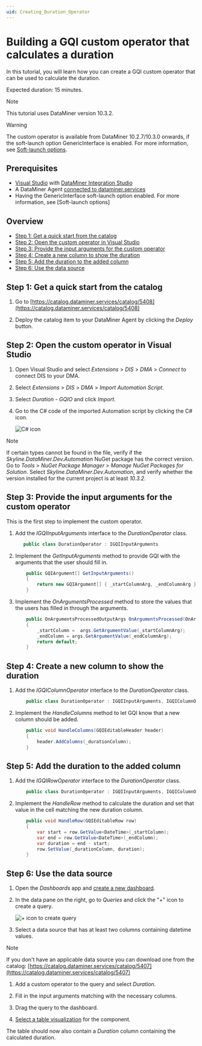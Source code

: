 ```yaml
---
uid: Creating_Duration_Operator
---
```


# Building a GQI custom operator that calculates a duration

In this tutorial, you will learn how you can create a GQI custom operator that can be used to calculate the duration.

Expected duration: 15 minutes.

> [!NOTE]
> This tutorial uses DataMiner version 10.3.2.

> [!WARNING]
> The custom operator is available from DataMiner 10.2.7/10.3.0 onwards, if the soft-launch option GenericInterface is enabled. For more information, see [Soft-launch options](xref:SoftLaunchOptions).

## Prerequisites

- [Visual Studio](https://visualstudio.microsoft.com/downloads/) with [DataMiner Integration Studio](xref:Installing_and_configuring_DataMiner_Integration_Studio)
- A DataMiner Agent [connected to dataminer.services](xref:Connecting_your_DataMiner_System_to_the_cloud)
- Having the GenericInterface soft-launch option enabled. For more information, see [Soft-launch options]

## Overview

- [Step 1: Get a quick start from the catalog](#step-1-get-a-quick-start-from-the-catalog)
- [Step 2: Open the custom operator in Visual Studio](#step-2-open-the-custom-operator-in-visual-studio)
- [Step 3: Provide the input arguments for the custom operator](#step-3-provide-the-input-arguments-for-the-custom-operator)
- [Step 4: Create a new column to show the duration](#step-4-create-a-new-column-to-show-the-duration)
- [Step 5: Add the duration to the added column](#step-5-add-the-duration-to-the-added-column)
- [Step 6: Use the data source](#step-6-use-the-data-source)

## Step 1: Get a quick start from the catalog

1. Go to [https://catalog.dataminer.services/catalog/5408](https://catalog.dataminer.services/catalog/5408)

1. Deploy the catalog item to your DataMiner Agent by clicking the *Deploy* button.

## Step 2: Open the custom operator in Visual Studio

1. Open Visual Studio and select *Extensions* > *DIS* > *DMA* > *Connect* to connect DIS to your DMA.

1. Select *Extensions* > *DIS* > *DMA* > *Import Automation Script*.

1. Select *Duration - GQIO* and click *Import*.

1. Go to the C# code of the imported Automation script by clicking the C# icon.

   ![C# icon](~/user-guide/images/GQI_code.png)

> [!NOTE]
> If certain types cannot be found in the file, verify if the *Skyline.DataMiner.Dev.Automation* NuGet package has the correct version. Go to *Tools* > *NuGet Package Manager* > *Manage NuGet Packages for Solution*. Select *Skyline.DataMiner.Dev.Automation*, and verify whether the version installed for the current project is at least *10.3.2*.

## Step 3: Provide the input arguments for the custom operator
This is the first step to implement the custom operator.

1. Add the *IGQIInputArguments* interface to the *DurationOperator* class.
    ```csharp
       public class DurationOperator : IGQIInputArguments
    ```

1. Implement the *GetInputArguments* method to provide GQI with the arguments that the user should fill in.
    ```csharp
        public GQIArgument[] GetInputArguments()
        {
            return new GQIArgument[] { _startColumnArg, _endColumnArg };
        }
    ```

1. Implement the *OnArgumentsProcessed* method to store the values that the users has filled in through the arguments.
    ```csharp
        public OnArgumentsProcessedOutputArgs OnArgumentsProcessed(OnArgumentsProcessedInputArgs args)
        {
            _startColumn =  args.GetArgumentValue(_startColumnArg);
            _endColumn = args.GetArgumentValue(_endColumnArg);
            return default;
        }
    ```

## Step 4: Create a new column to show the duration

1. Add the *IGQIColumnOperator* interface to the *DurationOperator* class.
    ```csharp
        public class DurationOperator : IGQIInputArguments, IGQIColumnOperator
    ```

1. Implement the *HandleColumns* method to let GQI know that a new column should be added.
    ```csharp
        public void HandleColumns(GQIEditableHeader header)
        {
            header.AddColumns(_durationColumn);
        }
    ```

## Step 5: Add the duration to the added column

1. Add the *IGQIRowOperator* interface to the *DurationOperator* class.
    ```csharp
        public class DurationOperator : IGQIInputArguments, IGQIColumnOperator, IGQIRowOperator
    ```

1. Implement the *HandleRow* method to calculate the duration and set that value in the cell matching the new duration column.
    ```csharp
        public void HandleRow(GQIEditableRow row)
        {
            var start = row.GetValue<DateTime>(_startColumn);
            var end = row.GetValue<DateTime>(_endColumn);
            var duration = end - start;
            row.SetValue(_durationColumn, duration);
        }
    ```

## Step 6: Use the data source

1. Open the *Dashboards* app and [create a new dashboard](xref:Creating_a_completely_new_dashboard).

1. In the data pane on the right, go to *Queries* and click the "+" icon to create a query.

   ![+ icon to create query](~/user-guide/images/GQI_create_query.png)

1. Select a data source that has at least two columns containing datetime values.

> [!NOTE]
> If you don't have an applicable data source you can download one from the catalog: [https://catalog.dataminer.services/catalog/5407](https://catalog.dataminer.services/catalog/5407)

1. Add a custom operator to the query and select *Duration*.

1. Fill in the input arguments matching with the necessary columns.

1. Drag the query to the dashboard.

1. [Select a table visualization](xref:Apply_Visualization) for the component.

The table should now also contain a *Duration* column containing the calculated duration.
